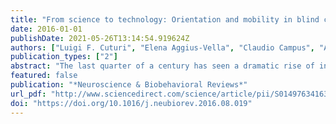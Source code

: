 ```yaml
---
title: "From science to technology: Orientation and mobility in blind children and adults"
date: 2016-01-01
publishDate: 2021-05-26T13:14:54.919624Z
authors: ["Luigi F. Cuturi", "Elena Aggius-Vella", "Claudio Campus", "Alberto Parmiggiani", "Monica Gori"]
publication_types: ["2"]
abstract: "The last quarter of a century has seen a dramatic rise of interest in the development of technological solutions for visually impaired people. However, despite the presence of many devices, user acceptance is low. Not only are visually impaired adults not using these devices but they are also too complex for children. The majority of these devices have been developed without considering either the brain mechanisms underlying the deficit or the natural ability of the brain to process information. Most of them use complex feedback systems and overwhelm sensory, attentional and memory capacities. Here we review the neuroscientific studies on orientation and mobility in visually impaired adults and children and present the technological devices developed so far to improve locomotion skills. We also discuss how we think these solutions could be improved. We hope that this paper may be of interest to neuroscientists and technologists and it will provide a common background to develop new science-driven technology, more accepted by visually impaired adults and suitable for children with visual disabilities."
featured: false
publication: "*Neuroscience & Biobehavioral Reviews*"
url_pdf: "http://www.sciencedirect.com/science/article/pii/S014976341630210X"
doi: "https://doi.org/10.1016/j.neubiorev.2016.08.019"
---
```


